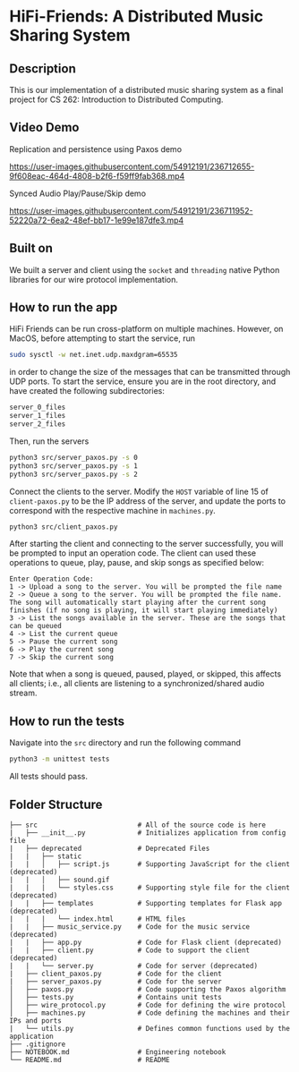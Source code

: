 # HiFi-Friends: A Distributed Music Sharing System

## Description

This is our implementation of a distributed music sharing system as a final project for
CS 262: Introduction to Distributed Computing.

## Video Demo

Replication and persistence using Paxos demo

https://user-images.githubusercontent.com/54912191/236712655-9f608eac-464d-4808-b2f6-f59ff9fab368.mp4


Synced Audio Play/Pause/Skip demo

https://user-images.githubusercontent.com/54912191/236711952-52220a72-6ea2-48ef-bb17-1e99e187dfe3.mp4


## Built on

We built a server and client using the `socket` and `threading` native Python libraries for our wire protocol implementation. 

## How to run the app

HiFi Friends can be run cross-platform on multiple machines. However, on MacOS, before attempting to start the service, run

```bash
sudo sysctl -w net.inet.udp.maxdgram=65535
``` 

in order to change the size of the messages that can be transmitted through UDP ports. To start the service, ensure you are in the root directory, and have created the following subdirectories:

```bash
server_0_files
server_1_files
server_2_files
```

Then, run the servers

```bash
python3 src/server_paxos.py -s 0 
python3 src/server_paxos.py -s 1
python3 src/server_paxos.py -s 2 
```

Connect the clients to the server. Modify the `HOST` variable of line 15 of `client-paxos.py` to be the IP address of the server, and update the ports to correspond with the respective machine in `machines.py`.

```bash
python3 src/client_paxos.py
```

After starting the client and connecting to the server successfully, you will be prompted to input an operation code. The client can used these operations to queue, play, pause, and skip songs as specified below:

```
Enter Operation Code:
1 -> Upload a song to the server. You will be prompted the file name
2 -> Queue a song to the server. You will be prompted the file name. The song will automatically start playing after the current song finishes (if no song is playing, it will start playing immediately)
3 -> List the songs available in the server. These are the songs that can be queued
4 -> List the current queue
5 -> Pause the current song
6 -> Play the current song
7 -> Skip the current song
```
Note that when a song is queued, paused, played, or skipped, this affects all clients; i.e., all clients are listening to a synchronized/shared audio stream.


## How to run the tests

Navigate into the `src` directory and run the following command

```bash
python3 -m unittest tests
```

All tests should pass.

## Folder Structure
```
├── src                         # All of the source code is here
|   ├── __init__.py             # Initializes application from config file
|   ├── deprecated              # Deprecated Files
|   |   ├── static     
|   |   │   ├── script.js       # Supporting JavaScript for the client (deprecated)
|   |   │   ├── sound.gif       
|   |   |   └── styles.css      # Supporting style file for the client (deprecated)
|   |   ├── templates           # Supporting templates for Flask app (deprecated)
|   |   |   └── index.html      # HTML files
|   |   ├── music_service.py    # Code for the music service (deprecated)          
|   |   ├── app.py              # Code for Flask client (deprecated)
|   |   ├── client.py           # Code to support the client (deprecated)
|   |   └── server.py           # Code for server (deprecated)
|   ├── client_paxos.py         # Code for the client
|   ├── server_paxos.py         # Code for the server
│   ├── paxos.py                # Code supporting the Paxos algorithm
│   ├── tests.py                # Contains unit tests
│   ├── wire_protocol.py        # Code for defining the wire protocol
│   ├── machines.py             # Code defining the machines and their IPs and ports
|   └── utils.py                # Defines common functions used by the application
├── .gitignore	
├── NOTEBOOK.md                 # Engineering notebook	
└── README.md                   # README
``` 
